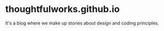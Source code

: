 # thoughtfulworks.github.io
It's a blog where we make up stories about design and coding principles.
